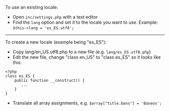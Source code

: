 To use an existing locale:
- Open `inc/settings.php` with a text editor
- Find the `lang` option and set it to the locale you want to use.
Example: `$this->lang = 'es_ES.utf8';`

-----

To create a new locale (example being "es_ES"):
- Copy lang/en_US.utf8.php to a new file (e.g. `lang/es_ES.utf8.php`)
- Edit the new file, change "class en_US" to "class es_ES" so it looks like this:

```
<?php
class es_ES {
    public function __construct() {
       ...
    }
}
```
- Translate all array assignments, e.g. `$array["title.bans"] = 'Baneos';`
